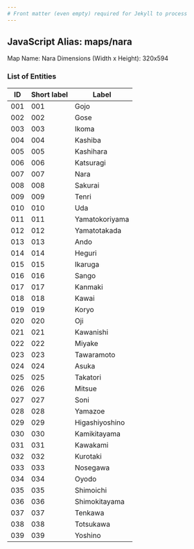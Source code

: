 ```yaml
---
# Front matter (even empty) required for Jekyll to process
---
```


## JavaScript Alias: maps/nara

Map Name: Nara
Dimensions (Width x Height): 320x594





### List of Entities

ID | Short label | Label
---|---|---|
001|001|Gojo
002|002|Gose
003|003|Ikoma
004|004|Kashiba
005|005|Kashihara
006|006|Katsuragi
007|007|Nara
008|008|Sakurai
009|009|Tenri
010|010|Uda
011|011|Yamatokoriyama
012|012|Yamatotakada
013|013|Ando
014|014|Heguri
015|015|Ikaruga
016|016|Sango
017|017|Kanmaki
018|018|Kawai
019|019|Koryo
020|020|Oji
021|021|Kawanishi
022|022|Miyake
023|023|Tawaramoto
024|024|Asuka
025|025|Takatori
026|026|Mitsue
027|027|Soni
028|028|Yamazoe
029|029|Higashiyoshino
030|030|Kamikitayama
031|031|Kawakami
032|032|Kurotaki
033|033|Nosegawa
034|034|Oyodo
035|035|Shimoichi
036|036|Shimokitayama
037|037|Tenkawa
038|038|Totsukawa
039|039|Yoshino